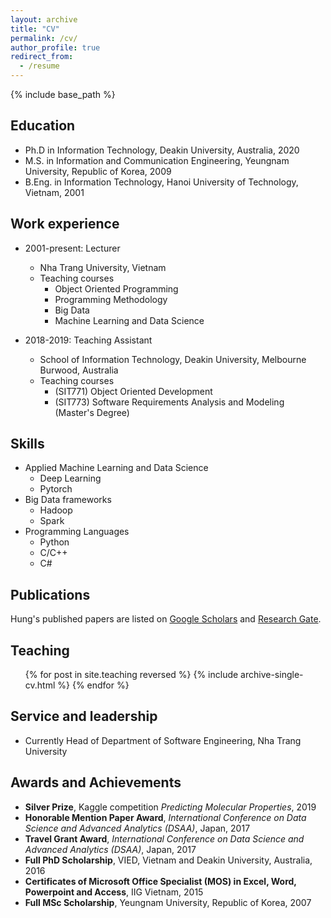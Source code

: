 ```yaml
---
layout: archive
title: "CV"
permalink: /cv/
author_profile: true
redirect_from:
  - /resume
---
```


{% include base_path %}

## Education

* Ph.D in Information Technology, Deakin University, Australia, 2020
* M.S. in Information and Communication Engineering, Yeungnam University, Republic of Korea, 2009
* B.Eng. in Information Technology, Hanoi University of Technology, Vietnam, 2001

## Work experience

* 2001-present: Lecturer
  * Nha Trang University, Vietnam
  * Teaching courses
    * Object Oriented Programming
    * Programming Methodology
    * Big Data
    * Machine Learning and Data Science

* 2018-2019: Teaching Assistant
  * School of Information Technology, Deakin University, Melbourne Burwood, Australia
  * Teaching courses
    * (SIT771) Object Oriented Development
    * (SIT773) Software Requirements Analysis and Modeling (Master's Degree)

## Skills

* Applied Machine Learning and Data Science
  * Deep Learning
  * Pytorch
* Big Data frameworks
  * Hadoop
  * Spark
* Programming Languages
  * Python
  * C/C++
  * C#

## Publications

  Hung's published papers are listed on [Google Scholars](https://scholar.google.com/citations?user=NDDWXZsAAAAJ) and [Research Gate](https://www.researchgate.net/profile/Hung-Nguyen-88).

## Teaching

  <ul>{% for post in site.teaching reversed %}
    {% include archive-single-cv.html %}
  {% endfor %}</ul>
  
## Service and leadership

* Currently Head of Department of Software Engineering, Nha Trang University

## Awards and Achievements
* **Silver Prize**, Kaggle competition *Predicting Molecular Properties*, 2019
* **Honorable Mention Paper Award**, *International Conference on Data Science and Advanced Analytics (DSAA)*, Japan, 2017
* **Travel Grant Award**, *International Conference on Data Science and Advanced Analytics (DSAA)*, Japan, 2017
* **Full PhD Scholarship**, VIED, Vietnam and Deakin University, Australia, 2016
* **Certificates of Microsoft Office Specialist (MOS) in Excel, Word, Powerpoint and Access**, IIG Vietnam, 2015
* **Full MSc Scholarship**, Yeungnam University, Republic of Korea, 2007
